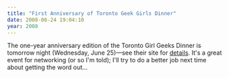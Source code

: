 ```yaml
---
title: "First Anniversary of Toronto Geek Girls Dinner"
date: 2008-06-24 19:04:10
year: 2008
---
```

The one-year anniversary edition of the Toronto Girl Geeks Dinner is tomorrow night (Wednesday, June 25)—see their site for <a href="http://www.torontogirlgeekdinners.ca/2008/05/next-toronto-girl-geek-dinner-is-june.html#links">details</a>. It's a great event for networking (or so I'm told); I'll try to do a better job next time about getting the word out…
